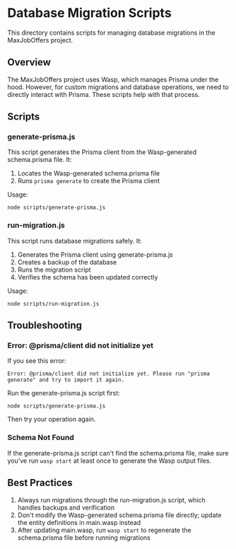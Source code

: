 # Database Migration Scripts

This directory contains scripts for managing database migrations in the MaxJobOffers project.

## Overview

The MaxJobOffers project uses Wasp, which manages Prisma under the hood. However, for custom migrations and database operations, we need to directly interact with Prisma. These scripts help with that process.

## Scripts

### generate-prisma.js

This script generates the Prisma client from the Wasp-generated schema.prisma file. It:

1. Locates the Wasp-generated schema.prisma file
2. Runs `prisma generate` to create the Prisma client

Usage:
```
node scripts/generate-prisma.js
```

### run-migration.js

This script runs database migrations safely. It:

1. Generates the Prisma client using generate-prisma.js
2. Creates a backup of the database
3. Runs the migration script
4. Verifies the schema has been updated correctly

Usage:
```
node scripts/run-migration.js
```

## Troubleshooting

### Error: @prisma/client did not initialize yet

If you see this error:
```
Error: @prisma/client did not initialize yet. Please run "prisma generate" and try to import it again.
```

Run the generate-prisma.js script first:
```
node scripts/generate-prisma.js
```

Then try your operation again.

### Schema Not Found

If the generate-prisma.js script can't find the schema.prisma file, make sure you've run `wasp start` at least once to generate the Wasp output files.

## Best Practices

1. Always run migrations through the run-migration.js script, which handles backups and verification
2. Don't modify the Wasp-generated schema.prisma file directly; update the entity definitions in main.wasp instead
3. After updating main.wasp, run `wasp start` to regenerate the schema.prisma file before running migrations
